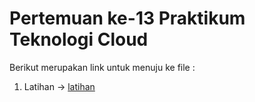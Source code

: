 # Pertemuan ke-13     Praktikum Teknologi Cloud

Berikut merupakan link untuk menuju ke file :

1. Latihan -> [latihan](https://github.com/hudaimi/tekn-cloud-computing/blob/master/minggu-13/kubernetes-basics.md)

